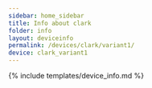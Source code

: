 ```yaml
---
sidebar: home_sidebar
title: Info about clark
folder: info
layout: deviceinfo
permalink: /devices/clark/variant1/
device: clark_variant1
---
```

{% include templates/device_info.md %}
